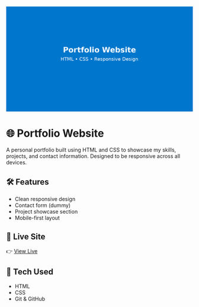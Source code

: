 <!-- Portfolio Website README -->

![Preview](./portfolio_website_preview.png)

# 🌐 Portfolio Website

A personal portfolio built using HTML and CSS to showcase my skills, projects, and contact information. Designed to be responsive across all devices.

## 🛠️ Features
- Clean responsive design
- Contact form (dummy)
- Project showcase section
- Mobile-first layout

## 🚀 Live Site
👉 [View Live](https://iamimranshaikh.github.io/portfolio-website)

## 📁 Tech Used
- HTML
- CSS
- Git & GitHub
